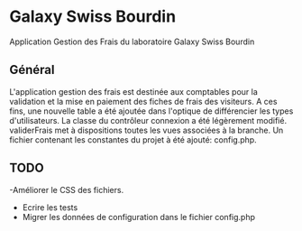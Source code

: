 Galaxy Swiss Bourdin
==============

Application Gestion des Frais du laboratoire Galaxy Swiss Bourdin

Général
------------

L'application gestion des frais est destinée aux comptables pour la validation et la mise en paiement des fiches de frais des visiteurs.
A ces fins, une nouvelle table a été ajoutée dans l'optique de différencier les types d'utilisateurs.
La classe du contrôleur connexion a été légèrement modifié.
validerFrais met à dispositions toutes les vues associées à la branche.
Un fichier contenant les constantes du projet à été ajouté: config.php.

TODO
------------

 -Améliorer le CSS des fichiers.
- Ecrire les tests
- Migrer les données de configuration dans le fichier config.php
